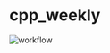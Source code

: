 # cpp_weekly

![workflow](https://github.com/wtffqbpl/cpp_weekly/actions/workflows/main.yml/badge.svg)
